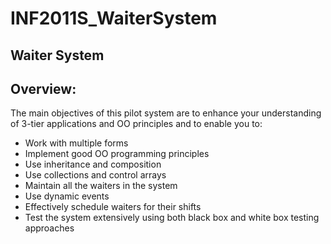 # INF2011S_WaiterSystem
Waiter System
----
Overview:
----
The main objectives of this pilot system are to enhance your understanding of 3-tier applications and OO principles and to enable you to:
- Work with multiple forms
- Implement good OO programming principles
- Use inheritance and composition
- Use collections and control arrays
- Maintain all the waiters in the system
- Use dynamic events
- Effectively schedule waiters for their shifts
- Test the system extensively using both black box and white box testing approaches
